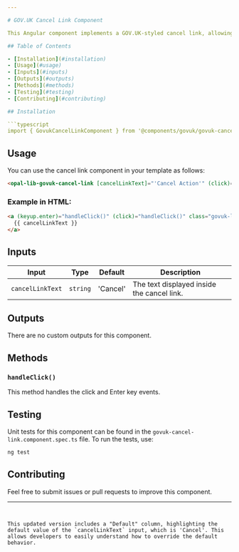 ```yaml
---

# GOV.UK Cancel Link Component

This Angular component implements a GOV.UK-styled cancel link, allowing users to navigate or cancel an action by clicking the link.

## Table of Contents

- [Installation](#installation)
- [Usage](#usage)
- [Inputs](#inputs)
- [Outputs](#outputs)
- [Methods](#methods)
- [Testing](#testing)
- [Contributing](#contributing)

## Installation

```typescript
import { GovukCancelLinkComponent } from '@components/govuk/govuk-cancel-link/govuk-cancel-link.component';
```

## Usage

You can use the cancel link component in your template as follows:

```html
<opal-lib-govuk-cancel-link [cancelLinkText]="'Cancel Action'" (click)="onCancel()"></opal-lib-govuk-cancel-link>
```

### Example in HTML:
```html
<a (keyup.enter)="handleClick()" (click)="handleClick()" class="govuk-link button-link" role="link" tabindex="0">
  {{ cancelLinkText }}
</a>
```

## Inputs

| Input           | Type     | Default       | Description                                      |
| --------------- | -------- | ------------- | ------------------------------------------------ |
| `cancelLinkText`| `string` | 'Cancel'      | The text displayed inside the cancel link.        |

## Outputs

There are no custom outputs for this component.

## Methods

### `handleClick()`

This method handles the click and Enter key events.

## Testing

Unit tests for this component can be found in the `govuk-cancel-link.component.spec.ts` file. To run the tests, use:

```bash
ng test
```

## Contributing

Feel free to submit issues or pull requests to improve this component.

---
```


This updated version includes a "Default" column, highlighting the default value of the `cancelLinkText` input, which is 'Cancel'. This allows developers to easily understand how to override the default behavior.
